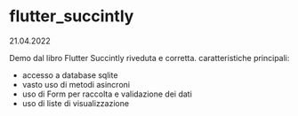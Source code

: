 # flutter_succintly

21.04.2022

Demo dal libro Flutter Succintly riveduta e corretta.
caratteristiche principali:
- accesso a database sqlite
- vasto uso di metodi asincroni
- uso di Form per raccolta e validazione dei dati
- uso di liste di visualizzazione